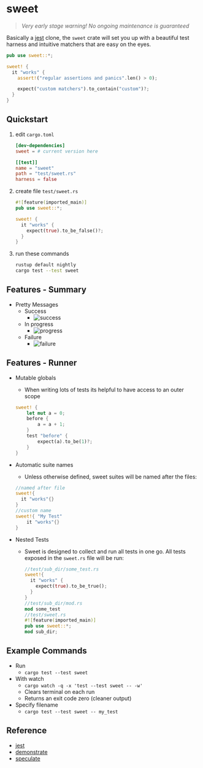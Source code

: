 # sweet

> *Very early stage warning! No ongoing maintenance is guaranteed*

Basically a [jest](https://jestjs.io/) clone, the `sweet` crate will set you up with a beautiful test harness and intuitive matchers that are easy on the eyes.


```rust
pub use sweet::*;

sweet! {
  it "works" {
    assert!("regular assertions and panics".len() > 0);

    expect("custom matchers").to_contain("custom")?;
  }
}
```

## Quickstart

1. edit `cargo.toml`
	```toml
	[dev-dependencies]
	sweet = # current version here

	[[test]]
	name = "sweet"
	path = "test/sweet.rs"
	harness = false
	```
1. create file `test/sweet.rs`
	```rust
	#![feature(imported_main)]
	pub use sweet::*;

	sweet! {
	  it "works" {
	    expect(true).to_be_false()?;
	  }
	}
	```
2. run these commands
	```sh
	rustup default nightly
	cargo test --test sweet
	```


## Features - Summary
- Pretty Messages
	- Success
		- ![success](https://raw.githubusercontent.com/mrchantey/forky/main/docs/images/success.png)
	- In progress
		- ![progress](https://raw.githubusercontent.com/mrchantey/forky/main/docs/images/progress.png)
	- Failure
		- ![failure](https://raw.githubusercontent.com/mrchantey/forky/main/docs/images/failure.png)
## Features - Runner
- Mutable globals
	- When writing lots of tests its helpful to have access to an outer scope
	```rust
	sweet! {
		let mut a = 0;
		before {
			a = a + 1;
		}
		test "before" {
			expect(a).to_be(1)?;
		}
	}
	```

- Automatic suite names
	- Unless otherwise defined, sweet suites will be named after the files:
	```rust
	//named after file
	sweet!{
	  it "works"{}
	}
	//custom name
	sweet!{ "My Test"
		it "works"{}
	}
	```
- Nested Tests
	- Sweet is designed to collect and run all tests in one go. All tests exposed in the `sweet.rs` file will be run:
		```rust
		//test/sub_dir/some_test.rs
		sweet!{
		  it "works" {
		    expect(true).to_be_true();
		  }
		}
		//test/sub_dir/mod.rs
		mod some_test
		//test/sweet.rs
		#![feature(imported_main)]
		pub use sweet::*;
		mod sub_dir;
		```


## Example Commands

- Run 
   - `cargo test --test sweet`
- With watch
   - `cargo watch -q -x 'test --test sweet -- -w'`
   - Clears terminal on each run
   - Returns an exit code zero (cleaner output)
- Specify filename
   - `cargo test --test sweet -- my_test`

## Reference
- [jest](https://jestjs.io/)
- [demonstrate](https://crates.io/crates/demonstrate)
- [speculate](https://github.com/utkarshkukreti/speculate.rs)